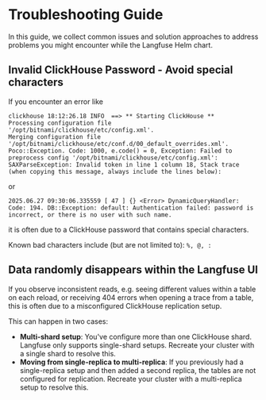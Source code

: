 # Troubleshooting Guide

In this guide, we collect common issues and solution approaches to address problems you might encounter while the Langfuse Helm chart.

## Invalid ClickHouse Password - Avoid special characters

If you encounter an error like
```
clickhouse 18:12:26.18 INFO  ==> ** Starting ClickHouse **
Processing configuration file '/opt/bitnami/clickhouse/etc/config.xml'.
Merging configuration file '/opt/bitnami/clickhouse/etc/conf.d/00_default_overrides.xml'.
Poco::Exception. Code: 1000, e.code() = 0, Exception: Failed to preprocess config '/opt/bitnami/clickhouse/etc/config.xml': SAXParseException: Invalid token in line 1 column 18, Stack trace (when copying this message, always include the lines below):
```
or
```
2025.06.27 09:30:06.335559 [ 47 ] {} <Error> DynamicQueryHandler: Code: 194. DB::Exception: default: Authentication failed: password is incorrect, or there is no user with such name.
```
it is often due to a ClickHouse password that contains special characters.

Known bad characters include (but are not limited to): `%, @, :`

## Data randomly disappears within the Langfuse UI

If you observe inconsistent reads, e.g. seeing different values within a table on each reload, or receiving 404 errors when opening a trace from a table,
this is often due to a misconfigured ClickHouse replication setup.

This can happen in two cases:
- **Multi-shard setup**: You've configure more than one ClickHouse shard. Langfuse only supports single-shard setups. Recreate your cluster with a single shard to resolve this.
- **Moving from single-replica to multi-replica**: If you previously had a single-replica setup and then added a second replica, the tables are not configured for replication. Recreate your cluster with a multi-replica setup to resolve this.
